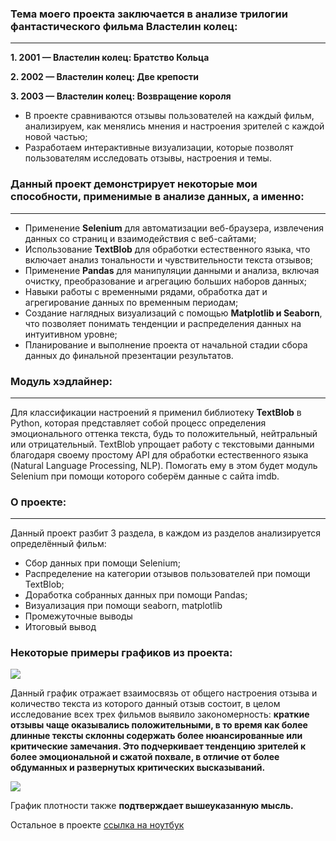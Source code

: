 ### Тема моего проекта заключается в анализе трилогии фантастического фильма Властелин колец:
___
**1. 2001 — Властелин колец: Братство Кольца**

**2. 2002 — Властелин колец: Две крепости**

**3. 2003 — Властелин колец: Возвращение короля**

* В проекте сравниваются отзывы пользователей на каждый фильм, анализируем, как менялись мнения и настроения зрителей с каждой новой частью;
* Разработаем интерактивные визуализации, которые позволят пользователям исследовать отзывы, настроения и темы.

### Данный проект демонстрирует некоторые мои способности, применимые в анализе данных, а именно:
---
* Применение **Selenium** для автоматизации веб-браузера, извлечения данных со страниц и взаимодействия с веб-сайтами;
* Использование **TextBlob** для обработки естественного языка, что включает анализ тональности и чувствительности текста отзывов;
* Применение **Pandas** для манипуляции данными и анализа, включая очистку, преобразование и агрегацию больших наборов данных;
* Навыки работы с временными рядами, обработка дат и агрегирование данных по временным периодам;
* Создание наглядных визуализаций с помощью **Matplotlib и Seaborn**, что позволяет понимать тенденции и распределения данных на интуитивном уровне;
* Планирование и выполнение проекта от начальной стадии сбора данных до финальной презентации результатов.

### Модуль хэдлайнер:
---
Для классификации настроений я применил библиотеку **TextBlob** в Python, которая представляет собой процесс определения эмоционального оттенка текста, будь то положительный, нейтральный или отрицательный. TextBlob упрощает работу с текстовыми данными благодаря своему простому API для обработки естественного языка (Natural Language Processing, NLP). Помогать ему в этом будет модуль Selenium при помощи которого соберём данные с сайта imdb.

### О проекте:
---
Данный проект разбит 3 раздела, в каждом из разделов анализируется определённый фильм:
* Сбор данных при помощи Selenium;
* Распределение на категории отзывов пользователей при помощи TextBlob;
* Доработка собранных данных при помощи Pandas;
* Визуализация при помощи seaborn, matplotlib
* Промежуточные выводы
* Итоговый вывод

### Некоторые примеры графиков из проекта:
![](https://github.com/datamagical/portfolio/blob/main/The_lord_of_the_rings/images/1-1.png?raw=true)

Данный график отражает взаимосвязь от общего настроения отзыва и количество текста из которого данный отзыв состоит, в целом исследование всех трех фильмов выявило закономерность: **краткие отзывы чаще оказывались положительными, в то время как более длинные тексты склонны содержать более нюансированные или критические замечания. Это подчеркивает тенденцию зрителей к более эмоциональной и сжатой похвале, в отличие от более обдуманных и развернутых критических высказываний.**

![](https://github.com/datamagical/portfolio/blob/main/The_lord_of_the_rings/images/1-2.png)

График плотности также **подтверждает вышеуказанную мысль.**

Остальное в проекте [cсылка на ноутбук](https://github.com/datamagical/portfolio/blob/main/The_lord_of_the_rings/TheLordoftheRings.ipynb)


